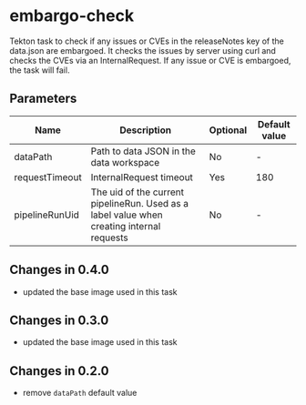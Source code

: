 # embargo-check

Tekton task to check if any issues or CVEs in the releaseNotes key of the data.json are embargoed. It checks the issues
by server using curl and checks the CVEs via an InternalRequest. If any issue or CVE is embargoed, the task will fail.

## Parameters

| Name                     | Description                                                                               | Optional | Default value |
|--------------------------|-------------------------------------------------------------------------------------------|----------|---------------|
| dataPath                 | Path to data JSON in the data workspace                                                   | No       | -             |
| requestTimeout           | InternalRequest timeout                                                                   | Yes      | 180           |
| pipelineRunUid           | The uid of the current pipelineRun. Used as a label value when creating internal requests | No       | -             |

## Changes in 0.4.0
* updated the base image used in this task

## Changes in 0.3.0
* updated the base image used in this task

## Changes in 0.2.0
* remove `dataPath` default value
